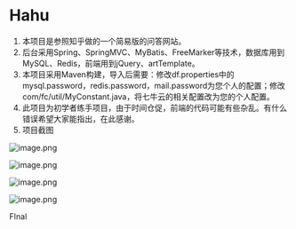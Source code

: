# Hahu
1. 本项目是参照知乎做的一个简易版的问答网站。
2. 后台采用Spring、SpringMVC、MyBatis、FreeMarker等技术，数据库用到MySQL、Redis，前端用到jQuery、artTemplate。
3. 本项目采用Maven构建，导入后需要：修改df.properties中的mysql.password，redis.password，mail.password为您个人的配置；修改com/fc/util/MyConstant.java，将七牛云的相关配置改为您的个人配置。
4. 此项目为初学者练手项目，由于时间仓促，前端的代码可能有些杂乱。有什么错误希望大家能指出，在此感谢。
5. 项目截图

![image.png](https://upload-images.jianshu.io/upload_images/1754553-a65e37dddc13b250.png?imageMogr2/auto-orient/strip%7CimageView2/2/w/1240)

![image.png](https://upload-images.jianshu.io/upload_images/1754553-95e76d5752efb52e.png?imageMogr2/auto-orient/strip%7CimageView2/2/w/1240)

![image.png](https://upload-images.jianshu.io/upload_images/1754553-dc817abefabc0f74.png?imageMogr2/auto-orient/strip%7CimageView2/2/w/1240)

![image.png](https://upload-images.jianshu.io/upload_images/1754553-3aa1db011a58ac67.png?imageMogr2/auto-orient/strip%7CimageView2/2/w/1240)

FInal
